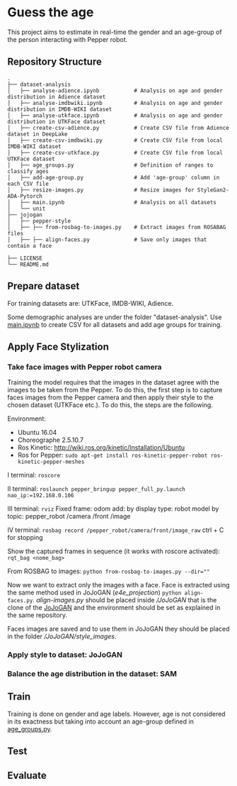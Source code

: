 # Guess the age

This project aims to estimate in real-time the gender and an age-group of the person interacting with Pepper robot.

## Repository Structure
```
.
├── dataset-analysis
│   ├── analyse-adience.ipynb           # Analysis on age and gender distribution in Adience dataset
│   ├── analyse-imdbwiki.ipynb          # Analysis on age and gender distribution in IMDB-WIKI dataset
│   ├── analyse-utkface.ipynb           # Analysis on age and gender distribution in UTKFace dataset
│   ├── create-csv-adience.py           # Create CSV file from Adience dataset in DeepLake
│   ├── create-csv-imdbwiki.py          # Create CSV file from local IMDB-WIKI dataset
│   ├── create-csv-utkface.py           # Create CSV file from local UTKFace dataset
│   ├── age_groups.py                   # Definition of ranges to classify ages
│   ├── add-age-group.py                # Add 'age-group' column in each CSV file
│   ├── resize-images.py                # Resize images for StyleGan2-ADA-Pytorch
│   ├── main.ipynb                      # Analysis on all datasets
│   └── unit                
├── jojogan 
│   ├── pepper-style
│   ├── ├── from-rosbag-to-images.py    # Extract images from ROSABAG files
│   ├── ├── align-faces.py              # Save only images that contain a face

├── LICENSE
└── README.md
```
## Prepare dataset

For training datasets are: UTKFace, IMDB-WIKI, Adience.

Some demographic analyses are under the folder "dataset-analysis".
Use [main.ipynb](https://github.com/bortoletti-giorgia/facial-age-estimation/blob/dataset/dataset-analysis/main.ipynb) to create CSV for all datasets and add age groups for training.

## Apply Face Stylization

### Take face images with Pepper robot camera

Training the model requires that the images in the dataset agree with the images to be taken from the Pepper. To do this, the first step is to capture faces images from the Pepper camera and then apply their style to the chosen dataset (UTKFace etc.).
To do this, the steps are the following.

Environment:
* Ubuntu 16.04
* Choreographe 2.5.10.7
* Ros Kinetic: http://wiki.ros.org/kinetic/Installation/Ubuntu 
* Ros for Pepper: ```sudo apt-get install ros-kinetic-pepper-robot ros-kinetic-pepper-meshes```


I terminal: ```roscore```

II terminal: ```roslaunch pepper_bringup pepper_full_py.launch nao_ip:=192.168.0.106```

III terminal: ```rviz```
	Fixed frame: odom
	add: by display type: robot model
		by topic: pepper_robot /camera /front /image

IV terminal: ```rosbag record /pepper_robot/camera/front/image_raw```
		ctrl + C for stopping

Show the captured frames in sequence (it works with roscore activated): ```rqt_bag <nome_bag>```

From ROSBAG to images: ```python from-rosbag-to-images.py --dir=""```

Now we want to extract only the images with a face. Face is extracted using the same method used in JoJoGAN (*e4e_projection*) ```python align-faces.py```. *align-images.py* should be placed inside */JoJoGAN* that is the clone of the [JoJoGAN](https://github.com/bortoletti-giorgia/JoJoGAN-Windows) and the environment should be set as explained in the same repository.

Faces images are saved and to use them in JoJoGAN they should be placed in the folder */JoJoGAN/style_images*.

### Apply style to dataset: JoJoGAN

### Balance the age distribution in the dataset: SAM

## Train
Training is done on gender and age labels. However, age is not considered in its exactness but taking into account an age-group defined in [age_groups.py](https://github.com/bortoletti-giorgia/facial-age-estimation/blob/dataset/dataset-analysis/age_groups.py). 

## Test

## Evaluate
 
